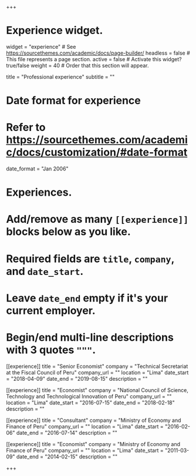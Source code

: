 +++
# Experience widget.
widget = "experience"  # See https://sourcethemes.com/academic/docs/page-builder/
headless = false  # This file represents a page section.
active = false  # Activate this widget? true/false
weight = 40  # Order that this section will appear.

title = "Professional experience"
subtitle = ""

# Date format for experience
#   Refer to https://sourcethemes.com/academic/docs/customization/#date-format
date_format = "Jan 2006"

# Experiences.
#   Add/remove as many `[[experience]]` blocks below as you like.
#   Required fields are `title`, `company`, and `date_start`.
#   Leave `date_end` empty if it's your current employer.
#   Begin/end multi-line descriptions with 3 quotes `"""`.
[[experience]]
  title = "Senior Economist"
  company = "Technical Secretariat at the Fiscal Council of Peru"
  company_url = ""
  location = "Lima"
  date_start = "2018-04-09"
  date_end = "2019-08-15"
  description = ""
  
 [[experience]]
  title = "Economist"
  company = "National Council of Science, Technology and Technological Innovation of Peru"
  company_url = ""
  location = "Lima"
  date_start = "2016-07-15"
  date_end = "2018-02-18"
  description = ""
  
 [[experience]]
  title = "Consultant"
  company = "Ministry of Economy and Finance of Peru"
  company_url = ""
  location = "Lima"
  date_start = "2016-02-06"
  date_end = "2016-07-14"
  description = ""
  
  [[experience]]
  title = "Economist"
  company = "Ministry of Economy and Finance of Peru"
  company_url = ""
  location = "Lima"
  date_start = "2011-03-09"
  date_end = "2014-02-15"
  description = ""

+++
